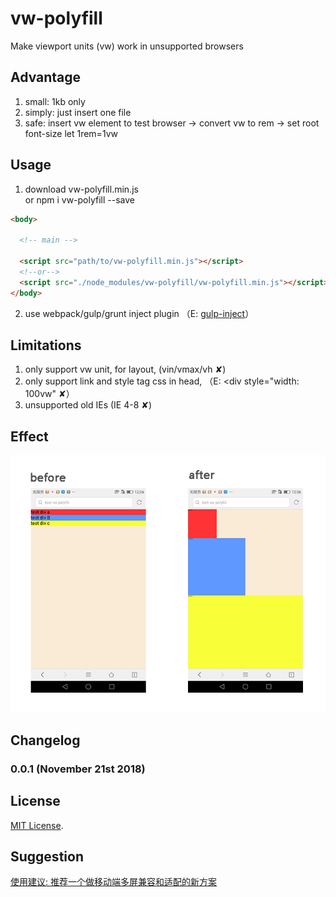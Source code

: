 # vw-polyfill
  Make viewport units (vw) work in unsupported browsers

## Advantage
  1. small: 1kb only
  2. simply: just insert one file
  3. safe: insert vw element to test browser -> convert vw to rem -> set root font-size let 1rem=1vw  
    
## Usage 

  1. download vw-polyfill.min.js  
     or 
     npm i vw-polyfill --save
    
```html
<body>

  <!-- main -->  
  
  <script src="path/to/vw-polyfill.min.js"></script>
  <!--or-->
  <script src="./node_modules/vw-polyfill/vw-polyfill.min.js"></script>
</body>
```

  2. use webpack/gulp/grunt inject plugin （E: [gulp-inject](https://www.npmjs.com/package/gulp-inject)）

  
## Limitations
  1. only support vw unit, for layout, (vin/vmax/vh ✘)
  2. only support link and style tag css in head, （E: <div style="width: 100vw" ✘）
  3. unsupported old IEs (IE 4-8 ✘)

## Effect
  
  ![Image text](https://raw.githubusercontent.com/RaySnow/vw-polyfill/master/test/effect.png)

## Changelog

### 0.0.1 (November 21st 2018) ###


## License

[MIT License](http://opensource.org/licenses/mit-license).


## Suggestion

[使用建议: 推荐一个做移动端多屏兼容和适配的新方案](https://github.com/RaySnow/vw-polyfill/blob/master/other.md)

